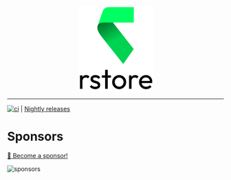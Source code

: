 <p align="center">
  <picture>
    <source media="(prefers-color-scheme: dark)" srcset="./img/LogoTextVerticalWhite.png" width="175px" height="200px">
    <source media="(prefers-color-scheme: light)" srcset="./img/LogoTextVerticalBlack.png" width="175px" height="200px">
    <img alt="rstore logo" src="./img/LogoTextVerticalBlack.png" width="175px" height="200px">
  </picture>
</p>

---

[![ci](https://github.com/Akryum/rstore/actions/workflows/ci.yml/badge.svg)](https://github.com/Akryum/rstore/actions/workflows/ci.yml) | [Nightly releases](https://nightly.akryum.dev/Akryum/rstore)

# Sponsors

[💚 Become a sponsor!](https://github.com/sponsors/Akryum)

![sponsors](https://akryum.netlify.app/sponsors.svg)
